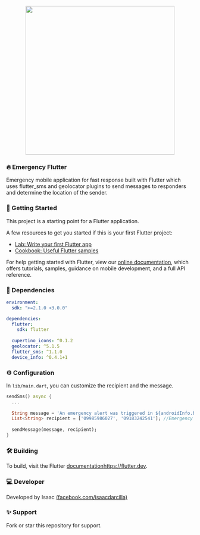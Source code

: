 <p align="center"><img src="https://miro.medium.com/max/3200/1*ogNimrTnf_COR7ImVFr3-A.png" width="400"></p>

### 🔥 Emergency Flutter

Emergency mobile application for fast response built with Flutter which uses flutter_sms and geolocator plugins to send 
messages to responders and determine the location of the sender.

### 🤘 Getting Started

This project is a starting point for a Flutter application.

A few resources to get you started if this is your first Flutter project:

- [Lab: Write your first Flutter app](https://flutter.dev/docs/get-started/codelab)
- [Cookbook: Useful Flutter samples](https://flutter.dev/docs/cookbook)

For help getting started with Flutter, view our
[online documentation](https://flutter.dev/docs), which offers tutorials,
samples, guidance on mobile development, and a full API reference.

### 🎈 Dependencies

```yaml
environment:
  sdk: ">=2.1.0 <3.0.0"

dependencies:
  flutter:
    sdk: flutter
    
  cupertino_icons: ^0.1.2
  geolocator: ^5.1.5
  flutter_sms: ^1.1.0
  device_info: ^0.4.1+1
```

### ⚙️ Configuration

In <code>lib/main.dart</code>, you can customize the recipient and the message.

```dart
sendSms() async {
  ...
    
  String message = 'An emergency alert was triggered in ${androidInfo.brand} device. Last known location is at $location';
  List<String> recipient = ['09985986027', '09183242541']; //Emergency Hotline Numbers
    
  sendMessage(message, recipient);
}
```

### 🛠️ Building

To build, visit the Flutter [documentation]()https://flutter.dev.

### 💻 Developer

Developed by Isaac [(facebook.com/isaacdarcilla)](https://web.facebook.com/isaacdarcilla)

### ✨ Support

Fork or star this repository for support.
